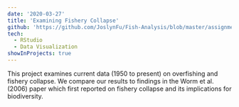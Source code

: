```yaml
---
date: '2020-03-27'
title: 'Examining Fishery Collapse'
github: 'https://github.com/JoslynFu/Fish-Analysis/blob/master/assignment/fish-assignment.md'
tech:
  - RStudio
  - Data Visualization
showInProjects: true
---
```


This project examines current data (1950 to present) on overfishing and fishery collapse. We compare our results to findings in the Worm et al. (2006) paper which first reported on fishery collapse and its implications for biodiversity.
